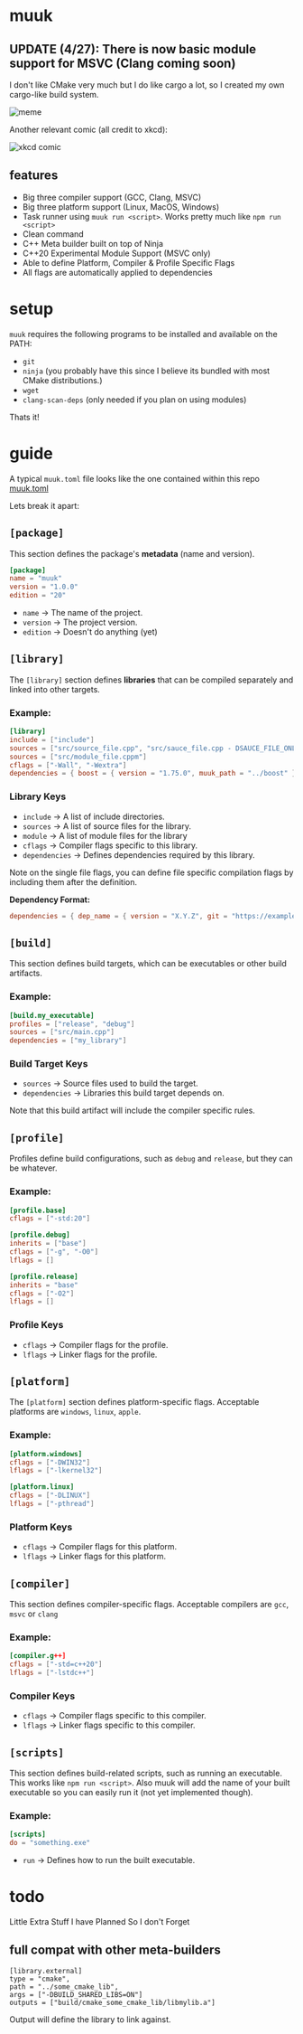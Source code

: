 # muuk

<!-- find and replace ==> with → -->

## UPDATE (4/27): There is now basic module support for MSVC (Clang coming soon)

I don't like CMake very much but I do like cargo a lot, so I created my own cargo-like build system.

![meme](meme.jpg)

Another relevant comic (all credit to xkcd):

![xkcd comic](https://imgs.xkcd.com/comics/standards_2x.png)

## features

- Big three compiler support (GCC, Clang, MSVC)
- Big three platform support (Linux, MacOS, Windows)
- Task runner using `muuk run <script>`. Works pretty much like `npm run <script>`
- Clean command
- C++ Meta builder built on top of Ninja
- C++20 Experimental Module Support (MSVC only)
- Able to define Platform, Compiler & Profile Specific Flags
- All flags are automatically applied to dependencies

# setup

`muuk` requires the following programs to be installed and available on the PATH:

* `git`
* `ninja` (you probably have this since I believe its bundled with most CMake distributions.)
* `wget`
* `clang-scan-deps` (only needed if you plan on using modules)

Thats it!

# guide

A typical `muuk.toml` file looks like the one contained within this repo [muuk.toml](https://github.com/evanwporter/muuk/blob/20f4c740d704398914c65f4549eb513da97ef326/muuk.toml)

Lets break it apart:

## **`[package]`**

This section defines the package's **metadata** (name and version).

```toml
[package]
name = "muuk"
version = "1.0.0"
edition = "20"
```

- `name` → The name of the project.
- `version` → The project version.
- `edition` → Doesn't do anything (yet)



## **`[library]`**

The `[library]` section defines **libraries** that can be compiled separately and linked into other targets.

### Example:

```toml
[library]
include = ["include"]
sources = ["src/source_file.cpp", "src/sauce_file.cpp - DSAUCE_FILE_ONLY_DEFINE -ISAUCE_FILE_ONLY_INCLUDE"]
sources = ["src/module_file.cppm"]
cflags = ["-Wall", "-Wextra"]
dependencies = { boost = { version = "1.75.0", muuk_path = "../boost" } }
```

### **Library Keys**

- `include` → A list of include directories.
- `sources` → A list of source files for the library.
- `module` → A list of module files for the library
- `cflags` → Compiler flags specific to this library.
- `dependencies` → Defines dependencies required by this library.

Note on the single file flags, you can define file specific compilation flags by including them after the definition.

**Dependency Format:**

```toml
dependencies = { dep_name = { version = "X.Y.Z", git = "https://example.com/author/repo.git", muuk_path = "path/to/dep" } }
```

## **`[build]`**

This section defines build targets, which can be executables or other build artifacts.

### Example:

```toml
[build.my_executable]
profiles = ["release", "debug"]
sources = ["src/main.cpp"]
dependencies = ["my_library"]
```

### **Build Target Keys**

- `sources` → Source files used to build the target.
- `dependencies` → Libraries this build target depends on.

Note that this build artifact will include the compiler specific rules.

## **`[profile]`**

Profiles define build configurations, such as `debug` and `release`, but they can be whatever.

### Example:

```toml
[profile.base]
cflags = ["-std:20"]

[profile.debug]
inherits = ["base"]
cflags = ["-g", "-O0"]
lflags = []

[profile.release]
inherits = "base"
cflags = ["-O2"]
lflags = []
```

### **Profile Keys**

- `cflags` → Compiler flags for the profile.
- `lflags` → Linker flags for the profile.

## **`[platform]`**

The `[platform]` section defines platform-specific flags. Acceptable platforms are `windows`, `linux`, `apple`.

### Example:

```toml
[platform.windows]
cflags = ["-DWIN32"]
lflags = ["-lkernel32"]

[platform.linux]
cflags = ["-DLINUX"]
lflags = ["-pthread"]
```

### **Platform Keys**

- `cflags` → Compiler flags for this platform.
- `lflags` → Linker flags for this platform.

## **`[compiler]`**

This section defines compiler-specific flags. Acceptable compilers are `gcc`, `msvc` or `clang`

### Example:

```toml
[compiler.g++]
cflags = ["-std=c++20"]
lflags = ["-lstdc++"]
```

### **Compiler Keys**

- `cflags` → Compiler flags specific to this compiler.
- `lflags` → Linker flags specific to this compiler.

## **`[scripts]`**

This section defines build-related scripts, such as running an executable. This works like `npm run <script>`. Also muuk will add the name of your built executable so you can easily run it (not yet implemented though).

### Example:

```toml
[scripts]
do = "something.exe"
```

- `run` → Defines how to run the built executable.

# todo

Little Extra Stuff I have Planned So I don't Forget

## full compat with other meta-builders

```
[library.external]
type = "cmake",
path = "../some_cmake_lib",
args = ["-DBUILD_SHARED_LIBS=ON"]
outputs = ["build/cmake_some_cmake_lib/libmylib.a"]
```

Output will define the library to link against.
